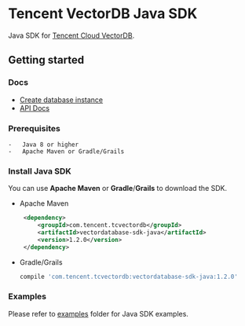 # Tencent VectorDB Java SDK

Java SDK for [Tencent Cloud VectorDB](https://cloud.tencent.com/product/vdb).

## Getting started

### Docs
 - [Create database instance](https://cloud.tencent.com/document/product/1709/94951)
 - [API Docs](https://cloud.tencent.com/document/product/1709/97768)


### Prerequisites

    -   Java 8 or higher
    -   Apache Maven or Gradle/Grails

### Install Java SDK

You can use **Apache Maven** or **Gradle**/**Grails** to download the SDK.

   - Apache Maven

       ```xml
        <dependency>
            <groupId>com.tencent.tcvectordb</groupId>
            <artifactId>vectordatabase-sdk-java</artifactId>
            <version>1.2.0</version>
        </dependency>
       ```

   - Gradle/Grails

        ```gradle
        compile 'com.tencent.tcvectordb:vectordatabase-sdk-java:1.2.0'
        ```

### Examples

Please refer to [examples](./examples) folder for Java SDK examples.